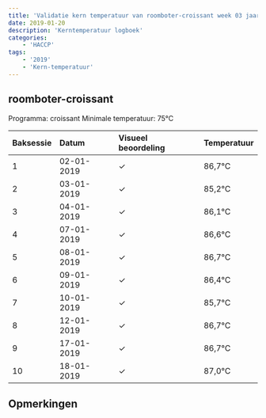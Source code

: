 ```yaml
---
title: 'Validatie kern temperatuur van roomboter-croissant week 03 jaar 2019'
date: 2019-01-20
description: 'Kerntemperatuur logboek'
categories:
    - 'HACCP'
tags:
    - '2019'
    - 'Kern-temperatuur'
---
```


## roomboter-croissant

Programma: croissant
Minimale temperatuur: 75°C

| Baksessie | Datum | Visueel beoordeling | Temperatuur |
|:---|:---|:---|:---|
| 1 | 02-01-2019 | &check; | 86,7°C |
| 2 | 03-01-2019 | &check; | 85,2°C |
| 3 | 04-01-2019 | &check; | 86,1°C |
| 4 | 07-01-2019 | &check; | 86,6°C |
| 5 | 08-01-2019 | &check; | 86,7°C |
| 6 | 09-01-2019 | &check; | 86,4°C |
| 7 | 10-01-2019 | &check; | 85,7°C |
| 8 | 12-01-2019 | &check; | 86,7°C |
| 9 | 17-01-2019 | &check; | 86,7°C |
| 10 | 18-01-2019 | &check; | 87,0°C |

## Opmerkingen


